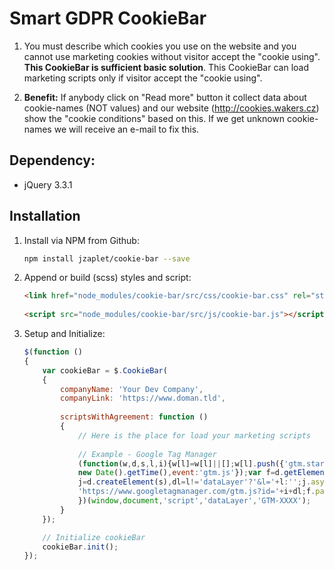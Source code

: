 # Smart GDPR CookieBar

1. You must describe which cookies you use on the website and you cannot use marketing 
cookies without visitor accept the "cookie using". **This CookieBar is sufficient basic solution**. 
This CookieBar can load marketing scripts only if visitor accept the "cookie using".

2. **Benefit:** If anybody click on "Read more" button it collect data about cookie-names (NOT values)
and our website (http://cookies.wakers.cz) show the "cookie conditions" based on this.
If we get unknown cookie-names we will receive an e-mail to fix this.

## Dependency:
- jQuery 3.3.1

## Installation

1. Install via NPM from Github: 
    ```bash
    npm install jzaplet/cookie-bar --save
    ```

2. Append or build (scss) styles and script:
    ```html
    <link href="node_modules/cookie-bar/src/css/cookie-bar.css" rel="stylesheet">
        
    <script src="node_modules/cookie-bar/src/js/cookie-bar.js"></script>
    ```

3. Setup and Initialize:
    ```javascript
    $(function ()
    {
        var cookieBar = $.CookieBar(
        {
            companyName: 'Your Dev Company',
            companyLink: 'https://www.doman.tld',
            
            scriptsWithAgreement: function () 
            {
                // Here is the place for load your marketing scripts
                
                // Example - Google Tag Manager
                (function(w,d,s,l,i){w[l]=w[l]||[];w[l].push({'gtm.start':
                new Date().getTime(),event:'gtm.js'});var f=d.getElementsByTagName(s)[0],
                j=d.createElement(s),dl=l!='dataLayer'?'&l='+l:'';j.async=true;j.src=
                'https://www.googletagmanager.com/gtm.js?id='+i+dl;f.parentNode.insertBefore(j,f);
                })(window,document,'script','dataLayer','GTM-XXXX');
            }
        });
    
        // Initialize cookieBar
        cookieBar.init();
    });
```